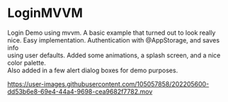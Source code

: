 # LoginMVVM

<p> Login Demo using mvvm. A basic example that turned out to look really<br>
nice. Easy implementation. Authentication with @AppStorage, and saves info<br>
using user defaults. Added some animations, a splash screen, and a nice color palette.<br>
Also added in a few alert dialog boxes for demo purposes.</p>

https://user-images.githubusercontent.com/105057858/202205600-dd53b6e8-69e4-44a4-9698-cea9682f7782.mov
